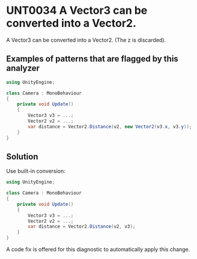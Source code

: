 # UNT0034 A Vector3 can be converted into a Vector2.

A Vector3 can be converted into a Vector2. (The z is discarded).

## Examples of patterns that are flagged by this analyzer

```csharp
using UnityEngine;

class Camera : MonoBehaviour
{
    private void Update()
    {
        Vector3 v3 = ...;
        Vector2 v2 = ...;
        var distance = Vector2.Distance(v2, new Vector2(v3.x, v3.y));
    }
}
```

## Solution

Use built-in conversion:

```csharp
using UnityEngine;

class Camera : MonoBehaviour
{
    private void Update()
    {
        Vector3 v3 = ...;
        Vector2 v2 = ...;
        var distance = Vector2.Distance(v2, v3);
    }
}
```

A code fix is offered for this diagnostic to automatically apply this change.
